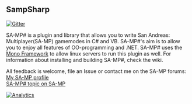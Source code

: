 
SampSharp
-------------
[![Gitter](https://badges.gitter.im/Join%20Chat.svg)](https://gitter.im/ikkentim/SampSharp?utm_source=badge&utm_medium=badge&utm_campaign=pr-badge&utm_content=badge)

SA-MP# is a plugin and library that allows you to write San Andreas: Multiplayer(SA-MP) gamemodes in C# and VB. SA-MP#'s aim is to allow you to enjoy all features of OO-programming and .NET. SA-MP# uses the [Mono Framework] to allow linux servers to run this plugin as well. For information about installing and building SA-MP#, check the wiki.

All feedback is welcome, file an Issue or contact me on the SA-MP forums:<br/>
[My SA-MP profile]<br/>
[SA-MP# topic on SA-MP]

[mono framework]: http://www.mono-project.com/
[my sa-mp profile]: http://forum.sa-mp.com/member.php?u=76946
[sa-mp# topic on sa-mp]: http://forum.sa-mp.com/showthread.php?t=511686

[![Analytics](https://ga-beacon.appspot.com/UA-58691640-2/SampSharp/readme)](https://github.com/igrigorik/ga-beacon)
